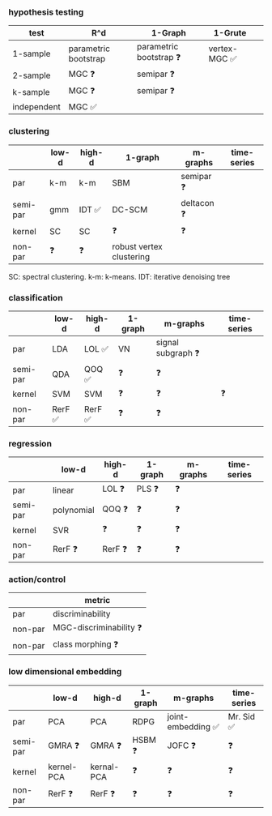 ### hypothesis testing

| test    	  | R^d  	              | 1-Graph  	|  1-Grute 	|   	|
|---	        |---	                |---	|---	|---	|
| 1-sample  	| parametric bootstrap| parametric bootstrap :question:  	| vertex-MGC :white_check_mark:  	|   	|
| 2-sample  	| MGC :question:| semipar :question: 	|   	|   	|
| k-sample  	| MGC :question:| semipar :question:  	|   	|   	|
| independent | MGC :white_check_mark:  |   	|   	|   	|



### clustering

|   	    | low-d     | high-d    | 1-graph   | m-graphs | time-series |
|---	    |---	      |---	      |---	      |---	    |---  |
| par  	  | k-m  	    | k-m 	    | SBM  	    | semipar :question:  	| |
| semi-par| gmm  	    | IDT :white_check_mark: 	    | DC-SCM    |  deltacon :question: 	| |
| kernel  | SC  	    | SC  	    |:question: | :question:            | |
| non-par | :question:| :question:| robust vertex clustering |   	    |  |


SC: spectral clustering. k-m: k-means. IDT: iterative denoising tree

### classification

|   	    | low-d     | high-d| 1-graph   | m-graphs | time-series
|---	    |---	      |---	  |---	      |---	    |--- 
| par  	  | LDA  	    | LOL :white_check_mark:	| VN  	    | signal subgraph :question:  	| 
| semi-par| QDA  	    | QOQ :white_check_mark:	| :question:    |   :question: 	    | 
| kernel  | SVM  	    | SVM  	|:question: | :question:| :question:
| non-par | RerF :white_check_mark:     | RerF :white_check_mark: |  :question: 	      | :question:  	    | 


### regression

|   	    | low-d           | high-d          | 1-graph   | m-graphs | time-series
|---	    |---	            |---	            |---	      |---	    |--- 
| par  	  | linear   	      | LOL :question: 	| PLS :question:   	    |  :question:  	| 
| semi-par| polynomial  	  | QOQ :question: 	| :question:    |   :question: 	| 
| kernel  | SVR  	          | :question:  	  |:question: | :question:            |
| non-par | RerF :question: | RerF :question: | :question: | :question:  	    | 


### action/control

|     | metric |
|---  |--- |
| par | discriminability |
| non-par | MGC-discriminability :question: |
| non-par | class morphing :question: |


### low dimensional embedding

|   	    | low-d           | high-d          | 1-graph         | m-graphs                          | time-series
|---	    |---	            |---	            |---	            |---	                              |--- 
| par    	| PCA             | PCA 	          | RDPG  	        | joint-embedding :white_check_mark:| Mr. Sid :white_check_mark: 
| semi-par| GMRA :question: | GMRA :question: | HSBM :question: | JOFC :question: 	| :question:
| kernel  | kernel-PCA      | kernal-PCA  	  |:question:       | :question:        | :question:
| non-par | RerF :question: | RerF :question: | :question:      | :question:  	    | :question:
